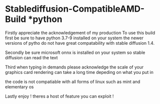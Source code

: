 # Stablediffusion-CompatibleAMD-Build *python

Firstly appreciate the acknowledgement of my production 
To use this build first be sure to have python 3.7-9 installed on your system the newer versions of pytho do not have great compatability with stable diffusion 1.4. 

Secondly be sure microsoft onnx is installed on your system so stable diffusion can read the text 

Third when typing in demands please acknowledge the scale of your graphics card rendering can take a long time depeding on what you put in 

the code is not compatiable with all forms of linux such as mint and elementary os 

Lastly enjoy ! theres a host of feature you can exploit ! 
